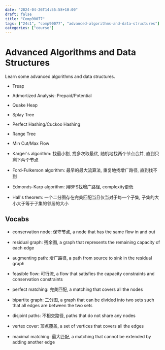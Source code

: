 ```yaml
---
date: "2024-04-26T14:55:58+10:00"
draft: false
title: "Comp90077"
tags: ["24s1", "comp90077", "advanced-algorithms-and-data-structures"]
categories: ["course"]
---
```


# Advanced Algorithms and Data Structures

Learn some advanced algorithms and data structures.

- Treap
- Admortized Analysis: Prepaid/Potential
- Quake Heap
- Splay Tree
- Perfect Hashing/Cuckoo Hashing
- Range Tree

- Min Cut/Max Flow
- Karger's algorithm: 找最小割, 找多次取最优, 随机地找两个节点合并, 直到只剩下两个节点
- Ford-Fulkerson algorithm: 最早的最大流算法, 重复地找增广路径, 直到找不到
- Edmonds-Karp algorithm: 用BFS找增广路径, complexity更低
- Hall's theorem: 一个二分图存在完美匹配当且仅当对于每一个子集, 子集的大小大于等于子集的邻居的大小


## Vocabs

- conservation node: 保守节点, a node that has the same flow in and out
- residual graph: 残余图, a graph that represents the remaining capacity of each edge
- augmenting path: 增广路径, a path from source to sink in the residual graph
- feasible flow: 可行流, a flow that satisfies the capacity constraints and conservation constraints

- perfect matching: 完美匹配, a matching that covers all the nodes
- bipartite graph: 二分图, a graph that can be divided into two sets such that all edges are between the two sets

- disjoint paths: 不相交路径, paths that do not share any nodes

- vertex cover: 顶点覆盖, a set of vertices that covers all the edges
- maximal matching: 最大匹配, a matching that cannot be extended by adding another edge

